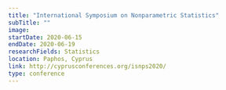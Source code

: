 ```yaml
---
title: "International Symposium on Nonparametric Statistics"
subTitle: ""
image:
startDate: 2020-06-15
endDate: 2020-06-19
researchFields: Statistics
location: Paphos, Cyprus
link: http://cyprusconferences.org/isnps2020/
type: conference
---
```

